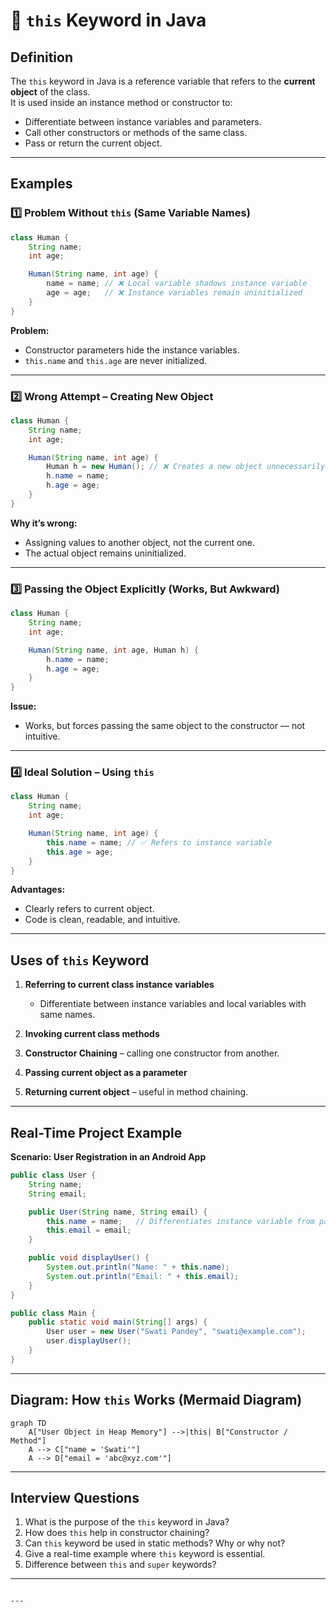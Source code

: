 
# 📌 `this` Keyword in Java

## **Definition**
The `this` keyword in Java is a reference variable that refers to the **current object** of the class.  
It is used inside an instance method or constructor to:
- Differentiate between instance variables and parameters.
- Call other constructors or methods of the same class.
- Pass or return the current object.

---

## **Examples**

### 1️⃣ Problem Without `this` (Same Variable Names)
```java
class Human {
    String name;
    int age;

    Human(String name, int age) {
        name = name; // ❌ Local variable shadows instance variable
        age = age;   // ❌ Instance variables remain uninitialized
    }
}
````

**Problem:**

* Constructor parameters hide the instance variables.
* `this.name` and `this.age` are never initialized.

---

### 2️⃣ Wrong Attempt – Creating New Object

```java
class Human {
    String name;
    int age;

    Human(String name, int age) {
        Human h = new Human(); // ❌ Creates a new object unnecessarily
        h.name = name;
        h.age = age;
    }
}
```

**Why it’s wrong:**

* Assigning values to another object, not the current one.
* The actual object remains uninitialized.

---

### 3️⃣ Passing the Object Explicitly (Works, But Awkward)

```java
class Human {
    String name;
    int age;

    Human(String name, int age, Human h) {
        h.name = name;
        h.age = age;
    }
}
```

**Issue:**

* Works, but forces passing the same object to the constructor — not intuitive.

---

### 4️⃣ Ideal Solution – Using `this`

```java
class Human {
    String name;
    int age;

    Human(String name, int age) {
        this.name = name; // ✅ Refers to instance variable
        this.age = age;
    }
}
```

**Advantages:**

* Clearly refers to current object.
* Code is clean, readable, and intuitive.

---

## **Uses of `this` Keyword**

1. **Referring to current class instance variables**

   * Differentiate between instance variables and local variables with same names.
2. **Invoking current class methods**
3. **Constructor Chaining** – calling one constructor from another.
4. **Passing current object as a parameter**
5. **Returning current object** – useful in method chaining.

---

## **Real-Time Project Example**

**Scenario: User Registration in an Android App**

```java
public class User {
    String name;
    String email;

    public User(String name, String email) {
        this.name = name;   // Differentiates instance variable from parameter
        this.email = email;
    }

    public void displayUser() {
        System.out.println("Name: " + this.name);
        System.out.println("Email: " + this.email);
    }
}

public class Main {
    public static void main(String[] args) {
        User user = new User("Swati Pandey", "swati@example.com");
        user.displayUser();
    }
}
```

---

## **Diagram: How `this` Works** (Mermaid Diagram)

```mermaid
graph TD
    A["User Object in Heap Memory"] -->|this| B["Constructor / Method"]
    A --> C["name = 'Swati'"]
    A --> D["email = 'abc@xyz.com'"]
```

---

## **Interview Questions**

1. What is the purpose of the `this` keyword in Java?
2. How does `this` help in constructor chaining?
3. Can `this` keyword be used in static methods? Why or why not?
4. Give a real-time example where `this` keyword is essential.
5. Difference between `this` and `super` keywords?

---

```

---


